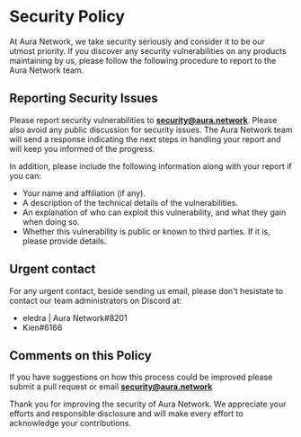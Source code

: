 # Security Policy

At Aura Network, we take security seriously and consider it to be our utmost priority. 
If you discover any security vulnerabilities on any products maintaining by us, please follow the following procedure to report to the Aura Network team.

## Reporting Security Issues

Please report security vulnerabilities to **[security@aura.network](mailto:security@aura.network)**. Please also avoid any public discussion for security issues.
The Aura Network team will send a response indicating the next steps in handling your report and will keep you informed of the progress.

In addition, please include the following information along with your report if you can:

* Your name and affiliation (if any).
* A description of the technical details of the vulnerabilities. 
* An explanation of who can exploit this vulnerability, and what they gain when doing so.
* Whether this vulnerability is public or known to third parties. If it is, please provide details.

## Urgent contact

For any urgent contact, beside sending us email, please don't hesistate to contact our team administrators on Discord at: 
- eledra | Aura Network#8201
- Kien#6166

## Comments on this Policy

If you have suggestions on how this process could be improved please submit a pull request or email **[security@aura.network](mailto:security@aura.network)**


Thank you for improving the security of Aura Network. We appreciate your efforts and responsible disclosure and will make every effort to acknowledge your contributions.
